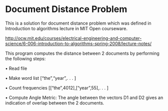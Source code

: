 # Document Distance Problem
This is a solution for document distance problem which was defined in Introduction to algorithms lecture in MIT Open courseware. 

http://ocw.mit.edu/courses/electrical-engineering-and-computer-science/6-006-introduction-to-algorithms-spring-2008/lecture-notes/

This program computes the distance between 2 documents by performing the following steps:

• Read file

• Make word list [“the”,“year”,. . . ]

• Count frequencies [[“the”,4012],[“year”,55],. . . ] 

• Compute Angle Metric: The angle between the vectors D1 and D2 gives an indication of overlap between the 2 documents.
